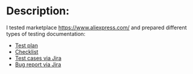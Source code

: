 # Description:

I tested marketplace https://www.aliexpress.com/ and prepared different types of testing documentation:

<ul>
<li> <a href="https://docs.google.com/document/d/1z0yca2sG_tzvNUJW0wVEmTtTyjGBW72YDPvn41b407A/edit?usp=sharing">Test plan</li>
<li> <a href="">Checklist</li>
<li> <a href="">Test cases via Jira</li>
<li> <a href="">Bug report via Jira</li>
</ul>
